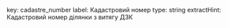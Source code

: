 key: cadastre_number
label: Кадастровий номер
type: string
extractHint: Кадастровий номер ділянки з витягу ДЗК


